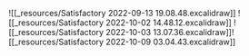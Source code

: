 ![[_resources/Satisfactory 2022-09-13 19.08.48.excalidraw]]
![[_resources/Satisfactory 2022-10-02 14.48.12.excalidraw]]
![[_resources/Satisfactory 2022-10-03 13.07.36.excalidraw]]![[_resources/Satisfactory 2022-10-09 03.04.43.excalidraw]]